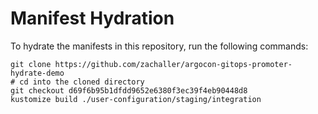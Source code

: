 # Manifest Hydration

To hydrate the manifests in this repository, run the following commands:

```shell
git clone https://github.com/zachaller/argocon-gitops-promoter-hydrate-demo
# cd into the cloned directory
git checkout d69f6b95b1dfdd9652e6380f3ec39f4eb90448d8
kustomize build ./user-configuration/staging/integration
```
